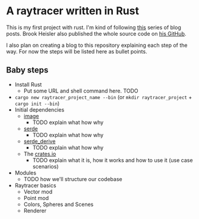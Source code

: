# A raytracer written in Rust

This is my first project with rust. I'm kind of following [this](https://bheisler.github.io/post/writing-raytracer-in-rust/) series of blog posts. Brook Heisler also published the whole source code on [his GitHub](https://github.com/bheisler/raytracer).

I also plan on creating a blog to this repository explaining each step of the way. For now the steps will be listed here as bullet points.

## Baby steps

  - Install Rust
    - Put some URL and shell command here. TODO
  - `cargo new raytracer_project_name --bin` (or `mkdir raytracer_project` + `cargo init --bin`)
  - Initial dependencies
    - [image](https://crates.io/crates/image)
      - TODO explain what how why
    - [serde](https://crates.io/crates/serde)
      - TODO explain what how why
    - [serde\_derive](https://crates.io/crates/serde_derive)
      - TODO explain what how why
    - The [crates.io](https://crates.io/)
      - TODO explain what it is, how it works and how to use it (use case scenarios)
  - Modules
    - TODO how we'll structure our codebase
  - Raytracer basics
    - Vector mod
    - Point mod
    - Colors, Spheres and Scenes
    - Renderer
